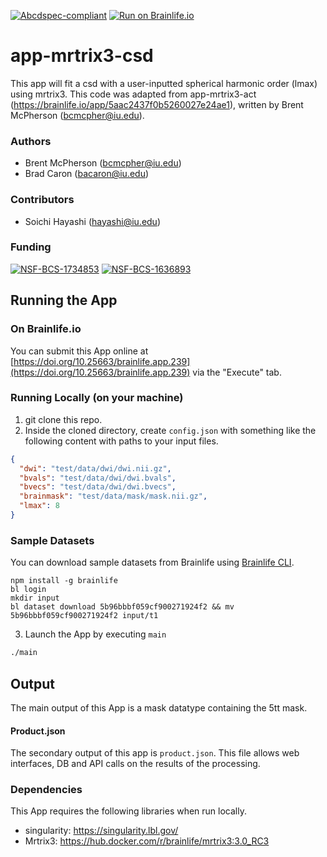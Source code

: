 [![Abcdspec-compliant](https://img.shields.io/badge/ABCD_Spec-v1.1-green.svg)](https://github.com/brain-life/abcd-spec)
[![Run on Brainlife.io](https://img.shields.io/badge/Brainlife-bl.app.239-blue.svg)](https://doi.org/10.25663/brainlife.app.239)

# app-mrtrix3-csd
This app will fit a csd with a user-inputted spherical harmonic order (lmax) using mrtrix3. This code was adapted from app-mrtrix3-act (https://brainlife.io/app/5aac2437f0b5260027e24ae1), written by Brent McPherson (bcmcpher@iu.edu).

### Authors
- Brent McPherson (bcmcpher@iu.edu)
- Brad Caron (bacaron@iu.edu)

### Contributors
- Soichi Hayashi (hayashi@iu.edu)

### Funding
[![NSF-BCS-1734853](https://img.shields.io/badge/NSF_BCS-1734853-blue.svg)](https://nsf.gov/awardsearch/showAward?AWD_ID=1734853)
[![NSF-BCS-1636893](https://img.shields.io/badge/NSF_BCS-1636893-blue.svg)](https://nsf.gov/awardsearch/showAward?AWD_ID=1636893)

## Running the App 

### On Brainlife.io

You can submit this App online at [https://doi.org/10.25663/brainlife.app.239](https://doi.org/10.25663/brainlife.app.239) via the "Execute" tab.

### Running Locally (on your machine)

1. git clone this repo.
2. Inside the cloned directory, create `config.json` with something like the following content with paths to your input files.

```json
{
  "dwi": "test/data/dwi/dwi.nii.gz",
  "bvals": "test/data/dwi/dwi.bvals",
  "bvecs": "test/data/dwi/dwi.bvecs",
  "brainmask": "test/data/mask/mask.nii.gz",
  "lmax": 8
}

```

### Sample Datasets

You can download sample datasets from Brainlife using [Brainlife CLI](https://github.com/brain-life/cli).

```
npm install -g brainlife
bl login
mkdir input
bl dataset download 5b96bbbf059cf900271924f2 && mv 5b96bbbf059cf900271924f2 input/t1
```


3. Launch the App by executing `main`

```bash
./main
```

## Output

The main output of this App is a mask datatype containing the 5tt mask.

#### Product.json
The secondary output of this app is `product.json`. This file allows web interfaces, DB and API calls on the results of the processing. 

### Dependencies

This App requires the following libraries when run locally.

  - singularity: https://singularity.lbl.gov/
  - Mrtrix3: https://hub.docker.com/r/brainlife/mrtrix3:3.0_RC3
